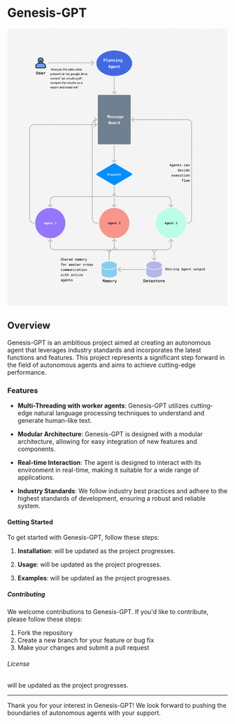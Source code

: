 # Genesis-GPT
![Genesis-GPT Banner](genesis-v2.jpg)
## Overview

Genesis-GPT is an ambitious project aimed at creating an autonomous agent that leverages industry standards and incorporates the latest functions and features. This project represents a significant step forward in the field of autonomous agents and aims to achieve cutting-edge performance.

### Features

- **Multi-Threading with worker agents**: Genesis-GPT utilizes cutting-edge natural language processing techniques to understand and generate human-like text.

- **Modular Architecture**: Genesis-GPT is designed with a modular architecture, allowing for easy integration of new features and components.

- **Real-time Interaction**: The agent is designed to interact with its environment in real-time, making it suitable for a wide range of applications.

- **Industry Standards**: We follow industry best practices and adhere to the highest standards of development, ensuring a robust and reliable system.

#### Getting Started

To get started with Genesis-GPT, follow these steps:

1. **Installation**: will be updated as the project progresses.

2. **Usage**: will be updated as the project progresses.

3. **Examples**: will be updated as the project progresses.

##### Contributing

We welcome contributions to Genesis-GPT. If you'd like to contribute, please follow these steps:

1. Fork the repository
2. Create a new branch for your feature or bug fix
3. Make your changes and submit a pull request

###### License

will be updated as the project progresses.

---

Thank you for your interest in Genesis-GPT! We look forward to pushing the boundaries of autonomous agents with your support.
